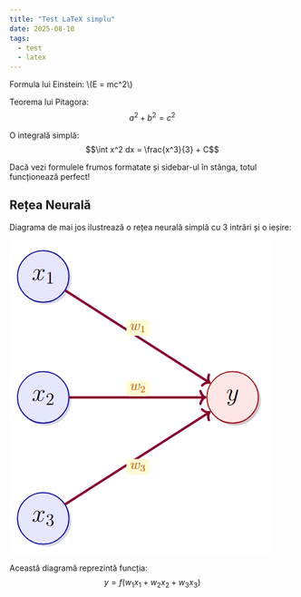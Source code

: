 ```yaml
---
title: "Test LaTeX simplu"
date: 2025-08-10
tags:
  - test
  - latex
---
```

<script>
window.MathJax = {
  tex: {
    inlineMath: [['\\(', '\\)']],
    displayMath: [['$$', '$$']]
  }
};
</script>
<script src="https://cdn.jsdelivr.net/npm/mathjax@3/es5/tex-mml-chtml.js"></script>

Formula lui Einstein: \\(E = mc^2\\)

Teorema lui Pitagora:
$$a^2 + b^2 = c^2$$

O integrală simplă:
$$\int x^2 dx = \frac{x^3}{3} + C$$

Dacă vezi formulele frumos formatate și sidebar-ul în stânga, totul funcționează perfect!

## Rețea Neurală

Diagrama de mai jos ilustrează o rețea neurală simplă cu 3 intrări și o ieșire:

![Rețea Neurală](images/incercare.png)

Această diagramă reprezintă funcția:
$$y = f(w_1x_1 + w_2x_2 + w_3x_3)$$
